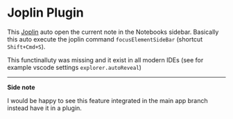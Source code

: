 # Joplin Plugin

This [Joplin](https://joplinapp.org/) auto open the current note in the Notebooks sidebar.
Basically this auto execute the joplin command `focusElementSideBar` (shortcut `Shift+Cmd+S`).

This functinalluty was missing and it exist in all modern IDEs (see for example vscode settings `explorer.autoReveal`)

---

**Side note**

I would be happy to see this feature integrated in the main app branch instead have it in a plugin.
